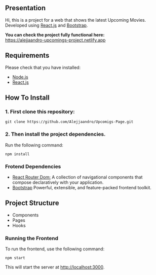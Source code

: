 ## Presentation
Hi, this is a project for a web that shows the latest Upcoming Movies.  
Developed using [React.js](https://es.react.dev) and [Bootstrap](https://getbootstrap.com/).
 
**You can check the project fully functional here:**  
https://alejjaandro-upcomings-project.netlify.app

## Requirements
Please check that you have installed:
- [Node.js](https://nodejs.org/es)
- [React.js](https://es.react.dev)

## How To Install
### 1. First clone this repository:
```
git clone https://github.com/Alejjaandro/Upcomigs-Page.git
```
### 2. Then install the project dependencies.
Run the following command:
```
npm install
```

### Frotend Dependencies

- [React Router Dom:](https://github.com/remix-run/react-router#readme) A collection of navigational components that compose declaratively with your application.
- [Bootstrap](https://getbootstrap.com/) Powerful, extensible, and feature-packed frontend toolkit.

## Project Structure
- Components
- Pages
- Hooks

### Running the Frontend

To run the frontend, use the following command: 
```
npm start
```
This will start the server at <http://localhost:3000>.
